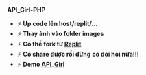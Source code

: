 **API_Girl-PHP**
- ⚡ **Up code lên host/replit/...**
- ⚡ **Thay ảnh vào folder images**
- ⚡ **Có thể fork từ **[Replit](https://replit.com/@Van-DienDien1/APIGirl)****
- ⚡ **Có share được rồi đừng có đòi hỏi nữa!!!**
- ⚡ **Demo **[API_Girl](https://www.jukiee.gq)****
